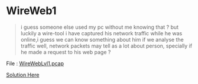 # WireWeb1

> i guess someone else used my pc without me knowing that ?
> but luckily a wire-tool i have captured his network traffic while he was online,i guess we can know
> something about him if we analyse the traffic well, network packets may tell as a lot about person,
> specially if he made a request to his web page ?

File : [WireWebLvl1.pcap](WireWebLvl1.pcap)


[Solution Here](Solution.md)
